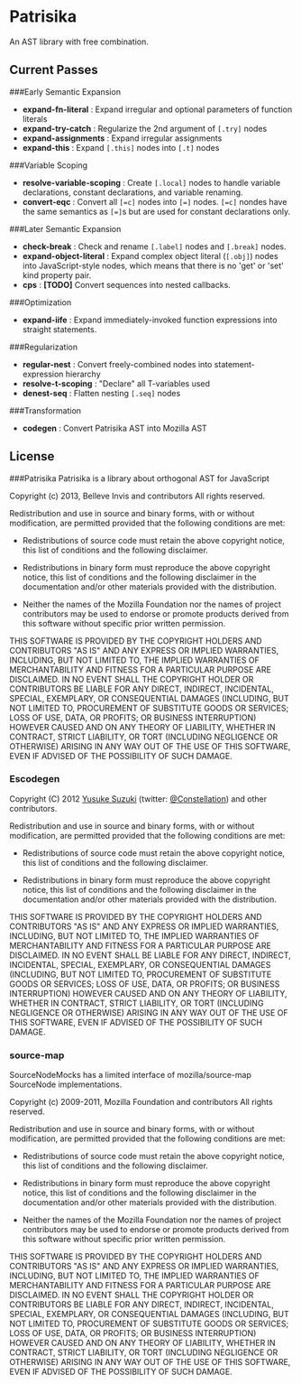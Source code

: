 Patrisika
===================================

An AST library with free combination.

Current Passes
-----------------------------------

###Early Semantic Expansion
- **expand-fn-literal** : Expand irregular and optional parameters of function literals
- **expand-try-catch** : Regularize the 2nd argument of `[.try]` nodes
- **expand-assignments** : Expand irregular assignments
- **expand-this** : Expand `[.this]` nodes into `[.t]` nodes

###Variable Scoping
- **resolve-variable-scoping** : Create `[.local]` nodes to handle variable declarations, constant declarations, and variable renaming.
- **convert-eqc** : Convert all `[=c]` nodes into `[=]` nodes. `[=c]` nondes have the same semantics as `[=]`s but are used for constant declarations only.

###Later Semantic Expansion
- **check-break** : Check and rename `[.label]` nodes and `[.break]` nodes.
- **expand-object-literal** : Expand complex object literal (`[.obj]`) nodes into JavaScript-style nodes, which means that there is no 'get' or 'set' kind property pair.
- **cps** : **[TODO]** Convert sequences into nested callbacks.

###Optimization
- **expand-iife** : Expand immediately-invoked function expressions into straight statements.

###Regularization

- **regular-nest** : Convert freely-combined nodes into statement-expression hierarchy
- **resolve-t-scoping** : "Declare" all T-variables used
- **denest-seq** : Flatten nesting `[.seq]` nodes

###Transformation
- **codegen** : Convert Patrisika AST into Mozilla AST

License
-----------------------------------
###Patrisika
Patrisika is a library about orthogonal AST for JavaScript

Copyright (c) 2013, Belleve Invis and contributors
All rights reserved.

Redistribution and use in source and binary forms, with or without
modification, are permitted provided that the following conditions are met:

* Redistributions of source code must retain the above copyright notice, this
  list of conditions and the following disclaimer.

* Redistributions in binary form must reproduce the above copyright notice,
  this list of conditions and the following disclaimer in the documentation
  and/or other materials provided with the distribution.

* Neither the names of the Mozilla Foundation nor the names of project
  contributors may be used to endorse or promote products derived from this
  software without specific prior written permission.

THIS SOFTWARE IS PROVIDED BY THE COPYRIGHT HOLDERS AND CONTRIBUTORS "AS IS" AND
ANY EXPRESS OR IMPLIED WARRANTIES, INCLUDING, BUT NOT LIMITED TO, THE IMPLIED
WARRANTIES OF MERCHANTABILITY AND FITNESS FOR A PARTICULAR PURPOSE ARE
DISCLAIMED. IN NO EVENT SHALL THE COPYRIGHT HOLDER OR CONTRIBUTORS BE LIABLE
FOR ANY DIRECT, INDIRECT, INCIDENTAL, SPECIAL, EXEMPLARY, OR CONSEQUENTIAL
DAMAGES (INCLUDING, BUT NOT LIMITED TO, PROCUREMENT OF SUBSTITUTE GOODS OR
SERVICES; LOSS OF USE, DATA, OR PROFITS; OR BUSINESS INTERRUPTION) HOWEVER
CAUSED AND ON ANY THEORY OF LIABILITY, WHETHER IN CONTRACT, STRICT LIABILITY,
OR TORT (INCLUDING NEGLIGENCE OR OTHERWISE) ARISING IN ANY WAY OUT OF THE USE
OF THIS SOFTWARE, EVEN IF ADVISED OF THE POSSIBILITY OF SUCH DAMAGE.
### Escodegen

Copyright (C) 2012 [Yusuke Suzuki](http://github.com/Constellation)
 (twitter: [@Constellation](http://twitter.com/Constellation)) and other contributors.

Redistribution and use in source and binary forms, with or without
modification, are permitted provided that the following conditions are met:

  * Redistributions of source code must retain the above copyright
    notice, this list of conditions and the following disclaimer.

  * Redistributions in binary form must reproduce the above copyright
    notice, this list of conditions and the following disclaimer in the
    documentation and/or other materials provided with the distribution.

THIS SOFTWARE IS PROVIDED BY THE COPYRIGHT HOLDERS AND CONTRIBUTORS "AS IS"
AND ANY EXPRESS OR IMPLIED WARRANTIES, INCLUDING, BUT NOT LIMITED TO, THE
IMPLIED WARRANTIES OF MERCHANTABILITY AND FITNESS FOR A PARTICULAR PURPOSE
ARE DISCLAIMED. IN NO EVENT SHALL <COPYRIGHT HOLDER> BE LIABLE FOR ANY
DIRECT, INDIRECT, INCIDENTAL, SPECIAL, EXEMPLARY, OR CONSEQUENTIAL DAMAGES
(INCLUDING, BUT NOT LIMITED TO, PROCUREMENT OF SUBSTITUTE GOODS OR SERVICES;
LOSS OF USE, DATA, OR PROFITS; OR BUSINESS INTERRUPTION) HOWEVER CAUSED AND
ON ANY THEORY OF LIABILITY, WHETHER IN CONTRACT, STRICT LIABILITY, OR TORT
(INCLUDING NEGLIGENCE OR OTHERWISE) ARISING IN ANY WAY OUT OF THE USE OF
THIS SOFTWARE, EVEN IF ADVISED OF THE POSSIBILITY OF SUCH DAMAGE.

### source-map

SourceNodeMocks has a limited interface of mozilla/source-map SourceNode implementations.

Copyright (c) 2009-2011, Mozilla Foundation and contributors
All rights reserved.

Redistribution and use in source and binary forms, with or without
modification, are permitted provided that the following conditions are met:

* Redistributions of source code must retain the above copyright notice, this
  list of conditions and the following disclaimer.

* Redistributions in binary form must reproduce the above copyright notice,
  this list of conditions and the following disclaimer in the documentation
  and/or other materials provided with the distribution.

* Neither the names of the Mozilla Foundation nor the names of project
  contributors may be used to endorse or promote products derived from this
  software without specific prior written permission.

THIS SOFTWARE IS PROVIDED BY THE COPYRIGHT HOLDERS AND CONTRIBUTORS "AS IS" AND
ANY EXPRESS OR IMPLIED WARRANTIES, INCLUDING, BUT NOT LIMITED TO, THE IMPLIED
WARRANTIES OF MERCHANTABILITY AND FITNESS FOR A PARTICULAR PURPOSE ARE
DISCLAIMED. IN NO EVENT SHALL THE COPYRIGHT HOLDER OR CONTRIBUTORS BE LIABLE
FOR ANY DIRECT, INDIRECT, INCIDENTAL, SPECIAL, EXEMPLARY, OR CONSEQUENTIAL
DAMAGES (INCLUDING, BUT NOT LIMITED TO, PROCUREMENT OF SUBSTITUTE GOODS OR
SERVICES; LOSS OF USE, DATA, OR PROFITS; OR BUSINESS INTERRUPTION) HOWEVER
CAUSED AND ON ANY THEORY OF LIABILITY, WHETHER IN CONTRACT, STRICT LIABILITY,
OR TORT (INCLUDING NEGLIGENCE OR OTHERWISE) ARISING IN ANY WAY OUT OF THE USE
OF THIS SOFTWARE, EVEN IF ADVISED OF THE POSSIBILITY OF SUCH DAMAGE.